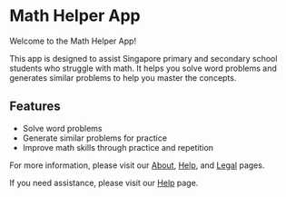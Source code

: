 # Math Helper App

Welcome to the Math Helper App!

This app is designed to assist Singapore primary and secondary school students who struggle with math. It helps you solve word problems and generates similar problems to help you master the concepts.

## Features

- Solve word problems
- Generate similar problems for practice
- Improve math skills through practice and repetition

For more information, please visit our [About](about.md), [Help](help.md), and [Legal](legal.md) pages.

If you need assistance, please visit our [Help](help.md) page.